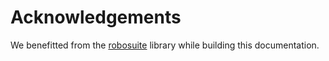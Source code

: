 # Acknowledgements

We benefitted from the [robosuite](https://robosuite.ai) library while building this documentation.